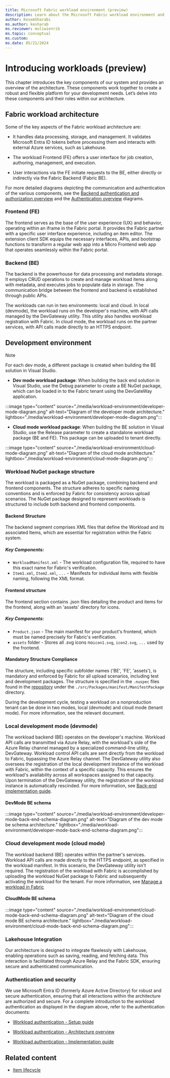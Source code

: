 ```yaml
---
title: Microsoft Fabric workload environment (preview)
description: Learn about the Microsoft Fabric workload environment and how it's configured on your local machine and on the cloud.
author: KesemSharabi
ms.author: kesharab
ms.reviewer: muliwienrib
ms.topic: conceptual
ms.custom:
ms.date: 05/21/2024
---
```


# Introducing workloads (preview)

This chapter introduces the key components of our system and provides an overview of the architecture. These components work together to create a robust and flexible platform for your development needs. Let’s delve into these components and their roles within our architecture.

## Fabric workload architecture

Some of the key aspects of the Fabric workload architecture are:

* It handles data processing, storage, and management. It validates Microsoft Entra ID tokens before processing them and interacts with external Azure services, such as Lakehouse.

* The workload Frontend (FE) offers a user interface for job creation, authoring, management, and execution.

* User interactions via the FE initiate requests to the BE, either directly or indirectly via the Fabric Backend (Fabric BE).

For more detailed diagrams depicting the communication and authentication of the various components, see the [Backend authentication and authorization overview](back-end-authentication.md) and the [Authentication overview](./authentication-concept.md) diagrams.

### Frontend (FE)

The frontend serves as the base of the user experience (UX) and behavior, operating within an iframe in the Fabric portal. It provides the Fabric partner with a specific user interface experience, including an item editor. The extension client SDK equips the necessary interfaces, APIs, and bootstrap functions to transform a regular web app into a Micro Frontend web app that operates seamlessly within the Fabric portal.

### Backend (BE)

The backend is the powerhouse for data processing and metadata storage. It employs CRUD operations to create and manage workload items along with metadata, and executes jobs to populate data in storage. The communication bridge between the frontend and backend is established through public APIs.

The workloads can run in two environments: local and cloud. In local (devmode), the workload runs on the developer's machine, with API calls managed by the DevGateway utility. This utility also handles workload registration with Fabric. In cloud mode, the workload runs on the partner services, with API calls made directly to an HTTPS endpoint.

## Development environment

> [!NOTE]
> For each dev mode, a different package is created when building the BE solution in Visual Studio.

- **Dev mode workload package**: When building the back end solution in Visual Studio, use the Debug parameter to create a BE NuGet package, which can be loaded in to the Fabric tenant using the DevGateWay application.

:::image type="content" source="./media/workload-environment/developer-mode-diagram.png" alt-text="Diagram of the developer mode architecture." lightbox="./media/workload-environment/developer-mode-diagram.png":::

- **Cloud mode workload package**: When building the BE solution in Visual Studio, use the Release parameter to create a standalone workload package (BE and FE). This package can be uploaded to tenant directly.

:::image type="content" source="./media/workload-environment/cloud-mode-diagram.png" alt-text="Diagram of the cloud mode architecture." lightbox="./media/workload-environment/cloud-mode-diagram.png":::

### Workload NuGet package structure

The workload is packaged as a NuGet package, combining backend and frontend components. The structure adheres to specific naming conventions and is enforced by Fabric for consistency across upload scenarios.
The NuGet package designed to represent workloads is structured to include both backend and frontend components.

#### Backend Structure

The backend segment comprises XML files that define the Workload and its associated Items, which are essential for registration within the Fabric system.

##### Key Components:
- `WorkloadManifest.xml` - The workload configuration file, required to have this exact name for Fabric's verification.
- `Item1.xml`, `Item2.xml`, `...` - Manifests for individual items with flexible naming, following the XML format.

#### Frontend structure

The frontend section contains .json files detailing the product and items for the frontend, along with an 'assets' directory for icons.

##### Key Components:
- `Product.json` - The main manifest for your product's frontend, which must be named precisely for Fabric's verification.
- `assets` folder - Stores all .svg icons no`icon1.svg`, `icon2.svg`, `...` used by the frontend.

#### Mandatory Structure Compliance

The structure, including specific subfolder names ('BE', 'FE', 'assets'), is mandatory and enforced by Fabric for all upload scenarios, including test and development packages. The structure is specified in the `.nuspec` files found in the [repository](https://go.microsoft.com/fwlink/?linkid=2272254) under the `./src/Packages/manifest/ManifestPackage` directory.

During the development cycle, testing a workload on a nonproduction tenant can be done in two modes, local (devmode) and cloud mode (tenant mode). For more information, see the relevant document.

### Local development mode (devmode)

The workload backend (BE) operates on the developer's machine. Workload API calls are transmitted via Azure Relay, with the workload's side of the Azure Relay channel managed by a specialized command-line utility, DevGateway. Workload control API calls are sent directly from the workload to Fabric, bypassing the Azure Relay channel. The DevGateway utility also oversees the registration of the local development instance of the workload with Fabric, within the context of a specific capacity. This ensures the workload's availability across all workspaces assigned to that capacity. Upon termination of the DevGateway utility, the registration of the workload instance is automatically rescinded. For more information, see [Back-end implementation guide](extensibility-back-end.md).

#### DevMode BE schema

:::image type="content" source="./media/workload-environment/developer-mode-back-end-schema-diagram.png" alt-text="Diagram of the dev mode be schema architecture." lightbox="./media/workload-environment/developer-mode-back-end-schema-diagram.png":::

### Cloud development mode (cloud mode)

The workload backend (BE) operates within the partner's services. Workload API calls are made directly to the HTTPS endpoint, as specified in the workload manifest. In this scenario, the DevGateway utility isn't required. The registration of the workload with Fabric is accomplished by uploading the workload NuGet package to Fabric and subsequently activating the workload for the tenant. For more information, see [Manage a workload in Fabric](./manage-workload.md)

#### CloudMode BE schema

:::image type="content" source="./media/workload-environment/cloud-mode-back-end-schema-diagram.png" alt-text="Diagram of the cloud mode BE schema architecture." lightbox="./media/workload-environment/cloud-mode-back-end-schema-diagram.png":::

### Lakehouse Integration

Our architecture is designed to integrate flawlessly with Lakehouse, enabling operations such as saving, reading, and fetching data. This interaction is facilitated through Azure Relay and the Fabric SDK, ensuring secure and authenticated communication.

### Authentication and security

We use Microsoft Entra ID (formerly Azure Active Directory) for robust and secure authentication, ensuring that all interactions within the architecture are authorized and secure. For a complete introduction to the workload authentication as displayed in the diagram above, refer to the authentication documents:

* [Workload authentication - Setup guide](./authentication-tutorial.md)

* [Workload authentication - Architecture overview ](./authentication-concept.md)

* [Workload authentication - Implementation guide](back-end-authentication.md)

## Related content

* [Item lifecycle](./item-lifecycle.md)

